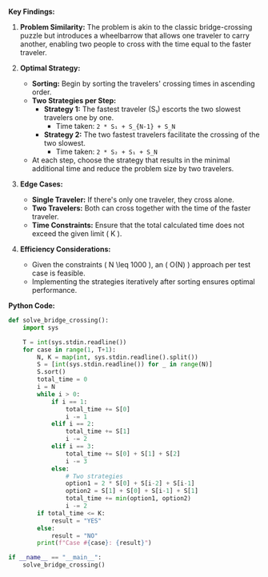 **Key Findings:**

1. **Problem Similarity:** The problem is akin to the classic bridge-crossing puzzle but introduces a wheelbarrow that allows one traveler to carry another, enabling two people to cross with the time equal to the faster traveler.

2. **Optimal Strategy:** 
   - **Sorting:** Begin by sorting the travelers' crossing times in ascending order.
   - **Two Strategies per Step:**
     - **Strategy 1:** The fastest traveler (S₁) escorts the two slowest travelers one by one.
       - Time taken: `2 * S₁ + S_{N-1} + S_N`
     - **Strategy 2:** The two fastest travelers facilitate the crossing of the two slowest.
       - Time taken: `2 * S₂ + S₁ + S_N`
   - At each step, choose the strategy that results in the minimal additional time and reduce the problem size by two travelers.
   
3. **Edge Cases:**
   - **Single Traveler:** If there's only one traveler, they cross alone.
   - **Two Travelers:** Both can cross together with the time of the faster traveler.
   - **Time Constraints:** Ensure that the total calculated time does not exceed the given limit \( K \).

4. **Efficiency Considerations:**
   - Given the constraints \( N \leq 1000 \), an \( O(N) \) approach per test case is feasible.
   - Implementing the strategies iteratively after sorting ensures optimal performance.

**Python Code:**

```python
def solve_bridge_crossing():
    import sys

    T = int(sys.stdin.readline())
    for case in range(1, T+1):
        N, K = map(int, sys.stdin.readline().split())
        S = [int(sys.stdin.readline()) for _ in range(N)]
        S.sort()
        total_time = 0
        i = N
        while i > 0:
            if i == 1:
                total_time += S[0]
                i -= 1
            elif i == 2:
                total_time += S[1]
                i -= 2
            elif i == 3:
                total_time += S[0] + S[1] + S[2]
                i -= 3
            else:
                # Two strategies
                option1 = 2 * S[0] + S[i-2] + S[i-1]
                option2 = S[1] + S[0] + S[i-1] + S[1]
                total_time += min(option1, option2)
                i -= 2
        if total_time <= K:
            result = "YES"
        else:
            result = "NO"
        print(f"Case #{case}: {result}")

if __name__ == "__main__":
    solve_bridge_crossing()
```